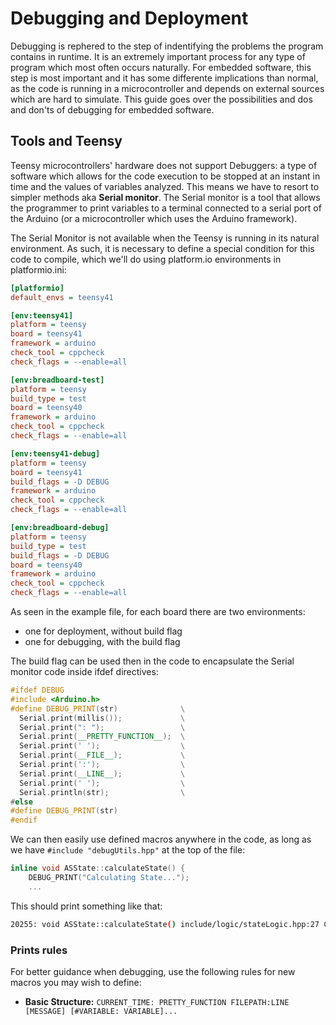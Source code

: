 # Debugging and Deployment

Debugging is rephered to the step of indentifying the problems the program contains in runtime. It is an extremely important process for any type of program which most often occurs naturally. For embedded software, this step is most important and it has some differente implications than normal, as the code is running in a microcontroller and depends on external sources which are hard to simulate. This guide goes over the possibilities and dos and don'ts of debugging for embedded software.

## Tools and Teensy

Teensy microcontrollers' hardware does not support Debuggers: a type of software which allows for the code execution to be stopped at an instant in time and the values of variables analyzed. This means we have to resort to simpler methods aka **Serial monitor**. The Serial monitor is a tool that allows the programmer to print variables to a terminal connected to a serial port of the Arduino (or a microcontroller which uses the Arduino framework). 

The Serial Monitor is not available when the Teensy is running in its natural environment. As such, it is necessary to define a special condition for this code to compile, which we'll do using platform.io environments in platformio.ini:

```ini
[platformio]
default_envs = teensy41

[env:teensy41]
platform = teensy
board = teensy41
framework = arduino
check_tool = cppcheck
check_flags = --enable=all

[env:breadboard-test]
platform = teensy
build_type = test
board = teensy40
framework = arduino
check_tool = cppcheck
check_flags = --enable=all

[env:teensy41-debug]
platform = teensy
board = teensy41
build_flags = -D DEBUG
framework = arduino
check_tool = cppcheck
check_flags = --enable=all

[env:breadboard-debug]
platform = teensy
build_type = test
build_flags = -D DEBUG
board = teensy40
framework = arduino
check_tool = cppcheck
check_flags = --enable=all

```

As seen in the example file, for each board there are two environments:
- one for deployment, without build flag
- one for debugging, with the build flag

The build flag can be used then in the code to encapsulate the Serial monitor code inside ifdef directives:

```c++
#ifdef DEBUG
#include <Arduino.h>
#define DEBUG_PRINT(str)              \
  Serial.print(millis());             \
  Serial.print(": ");                 \
  Serial.print(__PRETTY_FUNCTION__);  \
  Serial.print(' ');                  \
  Serial.print(__FILE__);             \
  Serial.print(':');                  \
  Serial.print(__LINE__);             \
  Serial.print(' ');                  \
  Serial.println(str);                \
#else
#define DEBUG_PRINT(str)
#endif
```
We can then easily use defined macros anywhere in the code, as long as we have `#include "debugUtils.hpp"` at the top of the file:
```cpp
inline void ASState::calculateState() {
    DEBUG_PRINT("Calculating State...");
    ...
```
This should print something like that:
```bash
20255: void ASState::calculateState() include/logic/stateLogic.hpp:27 Calculating State...
```

### Prints rules

For better guidance when debugging, use the following rules for new macros you may wish to define:
- **Basic Structure:** `CURRENT_TIME: PRETTY_FUNCTION FILEPATH:LINE [MESSAGE] [#VARIABLE: VARIABLE]...`

